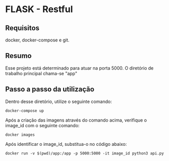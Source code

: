# FLASK - Restful

## Requisitos
docker, docker-compose e git.

## Resumo
Esse projeto está determinado para atuar na porta 5000.
O diretório de trabalho principal chama-se "app"

## Passo a passo da utilização
Dentro desse diretório, utilize o seguinte comando:

```
docker-compose up
```

Após a criação das imagens através do comando acima, verifique o image_id com o seguinte comando:

```
docker images
```

Após identificar o image_id, substitua-o no código abaixo:

```
docker run -v $(pwd)/app:/app -p 5000:5000 -it image_id python3 api.py
```
